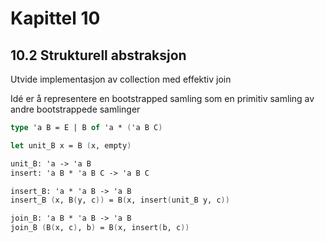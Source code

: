 # Kapittel 10

## 10.2 Strukturell abstraksjon

Utvide implementasjon av collection med effektiv join

Idé er å representere en bootstrapped samling som en primitiv samling av andre bootstrappede samlinger

```fsharp
type 'a B = E | B of 'a * ('a B C)

let unit_B x = B (x, empty)
```
```fsharp
unit_B: 'a -> 'a B
insert: 'a B * 'a B C -> 'a B C

insert_B: 'a * 'a B -> 'a B
insert_B (x, B(y, c)) = B(x, insert(unit_B y, c))

join_B: 'a B * 'a B -> 'a B
join_B (B(x, c), b) = B(x, insert(b, c))
```

